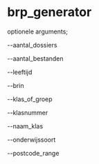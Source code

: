# brp_generator

optionele arguments;

--aantal_dossiers

--aantal_bestanden

--leeftijd

--brin

--klas_of_groep

--klasnummer

--naam_klas

--onderwijssoort

--postcode_range
